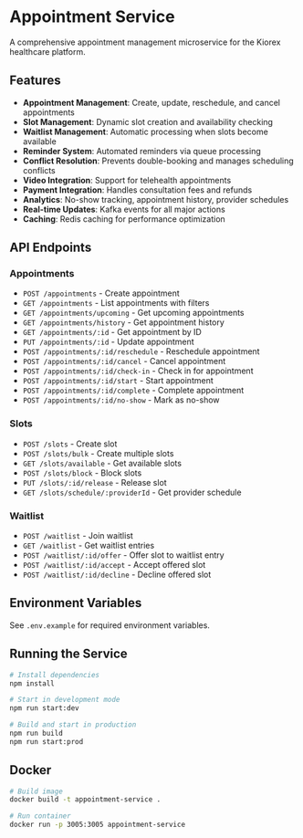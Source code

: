 # Appointment Service

A comprehensive appointment management microservice for the Kiorex healthcare platform.

## Features

- **Appointment Management**: Create, update, reschedule, and cancel appointments
- **Slot Management**: Dynamic slot creation and availability checking
- **Waitlist Management**: Automatic processing when slots become available
- **Reminder System**: Automated reminders via queue processing
- **Conflict Resolution**: Prevents double-booking and manages scheduling conflicts
- **Video Integration**: Support for telehealth appointments
- **Payment Integration**: Handles consultation fees and refunds
- **Analytics**: No-show tracking, appointment history, provider schedules
- **Real-time Updates**: Kafka events for all major actions
- **Caching**: Redis caching for performance optimization

## API Endpoints

### Appointments
- `POST /appointments` - Create appointment
- `GET /appointments` - List appointments with filters
- `GET /appointments/upcoming` - Get upcoming appointments
- `GET /appointments/history` - Get appointment history
- `GET /appointments/:id` - Get appointment by ID
- `PUT /appointments/:id` - Update appointment
- `POST /appointments/:id/reschedule` - Reschedule appointment
- `POST /appointments/:id/cancel` - Cancel appointment
- `POST /appointments/:id/check-in` - Check in for appointment
- `POST /appointments/:id/start` - Start appointment
- `POST /appointments/:id/complete` - Complete appointment
- `POST /appointments/:id/no-show` - Mark as no-show

### Slots
- `POST /slots` - Create slot
- `POST /slots/bulk` - Create multiple slots
- `GET /slots/available` - Get available slots
- `POST /slots/block` - Block slots
- `PUT /slots/:id/release` - Release slot
- `GET /slots/schedule/:providerId` - Get provider schedule

### Waitlist
- `POST /waitlist` - Join waitlist
- `GET /waitlist` - Get waitlist entries
- `POST /waitlist/:id/offer` - Offer slot to waitlist entry
- `POST /waitlist/:id/accept` - Accept offered slot
- `POST /waitlist/:id/decline` - Decline offered slot

## Environment Variables

See `.env.example` for required environment variables.

## Running the Service

```bash
# Install dependencies
npm install

# Start in development mode
npm run start:dev

# Build and start in production
npm run build
npm run start:prod
```

## Docker

```bash
# Build image
docker build -t appointment-service .

# Run container
docker run -p 3005:3005 appointment-service
```
